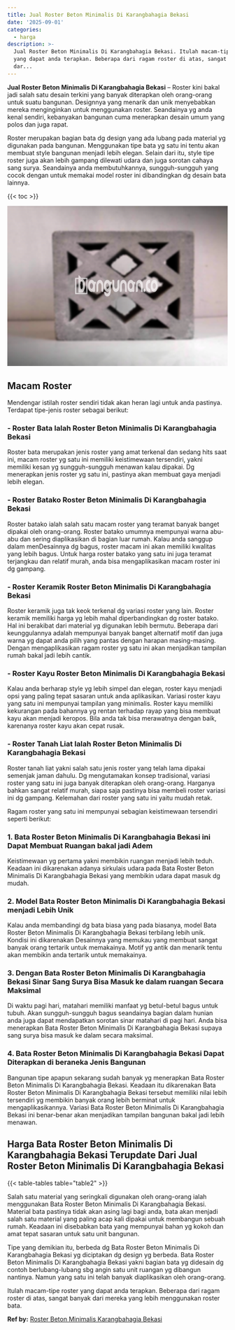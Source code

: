 ```yaml
---
title: Jual Roster Beton Minimalis Di Karangbahagia Bekasi
date: '2025-09-01'
categories:
  - harga
description: >-
  Jual Roster Beton Minimalis Di Karangbahagia Bekasi. Itulah macam-tipe roster
  yang dapat anda terapkan. Beberapa dari ragam roster di atas, sangat banyak
  dar...
---
```


**Jual Roster Beton Minimalis Di Karangbahagia Bekasi** – Roster kini bakal jadi salah satu desain terkini yang banyak diterapkan oleh orang-orang untuk suatu bangunan. Designnya yang menarik dan unik menyebabkan mereka menginginkan untuk menggunakan roster. Seandainya yg anda kenal sendiri, kebanyakan bangunan cuma menerapkan desain umum yang polos dan juga rapat.

Roster merupakan bagian bata dg design yang ada lubang pada material yg digunakan pada bangunan. Menggunakan tipe bata yg satu ini tentu akan membuat style bangunan menjadi lebih elegan. Selain dari itu, style tipe roster juga akan lebih gampang dilewati udara dan juga sorotan cahaya sang surya. Seandainya anda membutuhkannya, sungguh-sungguh yang cocok dengan untuk memakai model roster ini dibandingkan dg desain bata lainnya.

{{< toc >}}

![Jual Roster Beton Minimalis Di Karangbahagia Bekasi](/images/bata-roster-minimalis-24.png)

## Macam Roster

Mendengar istilah roster sendiri tidak akan heran lagi untuk anda pastinya. Terdapat tipe-jenis roster sebagai berikut:

### \- Roster Bata Ialah Roster Beton Minimalis Di Karangbahagia Bekasi

Roster bata merupakan jenis roster yang amat terkenal dan sedang hits saat ini, macam roster yg satu ini memiliki keistimewaan tersendiri, yakni memiliki kesan yg sungguh-sungguh menawan kalau dipakai. Dg menerapkan jenis roster yg satu ini, pastinya akan membuat gaya menjadi lebih elegan.

### \- Roster Batako Roster Beton Minimalis Di Karangbahagia Bekasi

Roster batako ialah salah satu macam roster yang teramat banyak banget dipakai oleh orang-orang. Roster batako umumnya mempunyai warna abu-abu dan sering diaplikasikan di bagian luar rumah. Kalau anda sanggup dalam menDesainnya dg bagus, roster macam ini akan memiliki kwalitas yang lebih bagus. Untuk harga roster batako yang satu ini juga teramat terjangkau dan relatif murah, anda bisa mengaplikasikan macam roster ini dg gampang.

### \- Roster Keramik Roster Beton Minimalis Di Karangbahagia Bekasi

Roster keramik juga tak keok terkenal dg variasi roster yang lain. Roster keramik memiliki harga yg lebih mahal diperbandingkan dg roster batako. Hal ini berakibat dari material yg digunakan lebih bermutu. Beberapa dari keunggulannya adalah mempunyai banyak banget alternatif motif dan juga warna yg dapat anda pilih yang pantas dengan harapan masing-masing. Dengan mengaplikasikan ragam roster yg satu ini akan menjadikan tampilan rumah bakal jadi lebih cantik.

### \- Roster Kayu Roster Beton Minimalis Di Karangbahagia Bekasi

Kalau anda berharap style yg lebih simpel dan elegan, roster kayu menjadi opsi yang paling tepat sasaran untuk anda aplikasikan. Variasi roster kayu yang satu ini mempunyai tampilan yang minimalis. Roster kayu memiliki kekurangan pada bahannya yg rentan terhadap rayap yang bisa membuat kayu akan menjadi keropos. Bila anda tak bisa merawatnya dengan baik, karenanya roster kayu akan cepat rusak.

### \- Roster Tanah Liat Ialah Roster Beton Minimalis Di Karangbahagia Bekasi

Roster tanah liat yakni salah satu jenis roster yang telah lama dipakai semenjak jaman dahulu. Dg mengutamakan konsep tradisional, variasi roster yang satu ini juga banyak diterapkan oleh orang-orang. Harganya bahkan sangat relatif murah, siapa saja pastinya bisa membeli roster variasi ini dg gampang. Kelemahan dari roster yang satu ini yaitu mudah retak.

Ragam roster yang satu ini mempunyai sebagian keistimewaan tersendiri seperti berikut:

### 1\. Bata Roster Beton Minimalis Di Karangbahagia Bekasi ini Dapat Membuat Ruangan bakal jadi Adem

Keistimewaan yg pertama yakni membikin ruangan menjadi lebih teduh. Keadaan ini dikarenakan adanya sirkulais udara pada Bata Roster Beton Minimalis Di Karangbahagia Bekasi yang membikin udara dapat masuk dg mudah.

### 2\. Model Bata Roster Beton Minimalis Di Karangbahagia Bekasi menjadi Lebih Unik

Kalau anda membandingi dg bata biasa yang pada biasanya, model Bata Roster Beton Minimalis Di Karangbahagia Bekasi terbilang lebih unik. Kondisi ini dikarenakan Desainnya yang memukau yang membuat sangat banyak orang tertarik untuk memakainya. Motif yg antik dan menarik tentu akan membikin anda tertarik untuk memakainya.

### 3\. Dengan Bata Roster Beton Minimalis Di Karangbahagia Bekasi Sinar Sang Surya Bisa Masuk ke dalam ruangan Secara Maksimal

Di waktu pagi hari, matahari memiliki manfaat yg betul-betul bagus untuk tubuh. Akan sungguh-sungguh bagus seandainya bagian dalam hunian anda juga dapat mendapatkan sorotan sinar matahari di pagi hari. Anda bisa menerapkan Bata Roster Beton Minimalis Di Karangbahagia Bekasi supaya sang surya bisa masuk ke dalam secara maksimal.

### 4\. Bata Roster Beton Minimalis Di Karangbahagia Bekasi Dapat Diterapkan di beraneka Jenis Bangunan

Bangunan tipe apapun sekarang sudah banyak yg menerapkan Bata Roster Beton Minimalis Di Karangbahagia Bekasi. Keadaan itu dikarenakan Bata Roster Beton Minimalis Di Karangbahagia Bekasi tersebut memiliki nilai lebih tersendiri yg membikin banyak orang lebih berminat untuk mengaplikasikannya. Variasi Bata Roster Beton Minimalis Di Karangbahagia Bekasi ini benar-benar akan menjadikan tampilan bangunan bakal jadi lebih menawan.

## Harga Bata Roster Beton Minimalis Di Karangbahagia Bekasi Terupdate Dari Jual Roster Beton Minimalis Di Karangbahagia Bekasi

{{< table-tables table="table2" >}}

Salah satu material yang seringkali digunakan oleh orang-orang ialah menggunakan Bata Roster Beton Minimalis Di Karangbahagia Bekasi. Material bata pastinya tidak akan asing lagi bagi anda, bata akan menjadi salah satu material yang paling acap kali dipakai untuk membangun sebuah rumah. Keadaan ini disebabkan bata yang mempunyai bahan yg kokoh dan amat tepat sasaran untuk satu unit bangunan.

Tipe yang demikian itu, berbeda dg Bata Roster Beton Minimalis Di Karangbahagia Bekasi yg diciptakan dg design yg berbeda. Bata Roster Beton Minimalis Di Karangbahagia Bekasi yakni bagian bata yg didesain dg contoh berlubang-lubang sbg angin satu unit ruangan yg dibangun nantinya. Namun yang satu ini telah banyak diaplikasikan oleh orang-orang.

Itulah macam-tipe roster yang dapat anda terapkan. Beberapa dari ragam roster di atas, sangat banyak dari mereka yang lebih menggunakan roster bata.

**Ref by:** [Roster Beton Minimalis Karangbahagia Bekasi](https://id.wikipedia.org/wiki/Roster)
